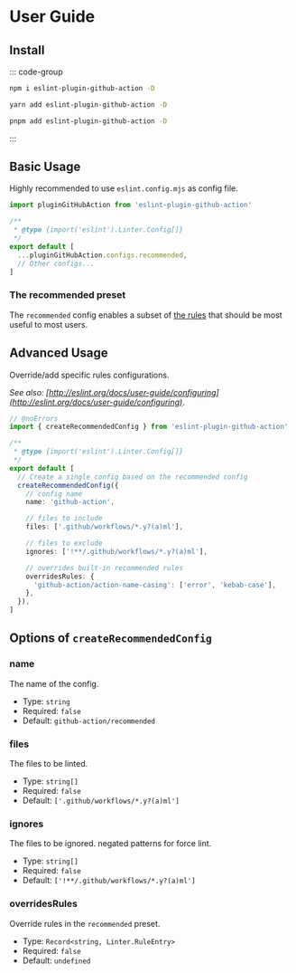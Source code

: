 # User Guide

## Install

::: code-group

```bash [npm]
npm i eslint-plugin-github-action -D
```

```bash [yarn]
yarn add eslint-plugin-github-action -D
```

```bash [pnpm]
pnpm add eslint-plugin-github-action -D
```

:::

## Basic Usage

Highly recommended to use `eslint.config.mjs` as config file.

```ts [eslint.config.mjs] twoslash
import pluginGitHubAction from 'eslint-plugin-github-action'

/**
 * @type {import('eslint').Linter.Config[]}
 */
export default [
  ...pluginGitHubAction.configs.recommended,
  // Other configs...
]
```

### The recommended preset

The `recommended` config enables a subset of [the rules](#rules) that should be most useful to most users.

## Advanced Usage

Override/add specific rules configurations.

_See also: [http://eslint.org/docs/user-guide/configuring](http://eslint.org/docs/user-guide/configuring)_.

```ts [eslint.config.mjs] twoslash
// @noErrors
import { createRecommendedConfig } from 'eslint-plugin-github-action'

/**
 * @type {import('eslint').Linter.Config[]}
 */
export default [
  // Create a single config based on the recommended config
  createRecommendedConfig({
    // config name
    name: 'github-action',

    // files to include
    files: ['.github/workflows/*.y?(a)ml'],

    // files to exclude
    ignores: ['!**/.github/workflows/*.y?(a)ml'],

    // overrides built-in recommended rules
    overridesRules: {
      'github-action/action-name-casing': ['error', 'kebab-case'],
    },
  }),
]
```

## Options of `createRecommendedConfig`

### name

The name of the config.

- Type: `string`
- Required: `false`
- Default: `github-action/recommended`

### files

The files to be linted.

- Type: `string[]`
- Required: `false`
- Default: `['.github/workflows/*.y?(a)ml']`

### ignores

The files to be ignored. negated patterns for force lint.

- Type: `string[]`
- Required: `false`
- Default: `['!**/.github/workflows/*.y?(a)ml']`

### overridesRules

Override rules in the `recommended` preset.

- Type: `Record<string, Linter.RuleEntry>`
- Required: `false`
- Default: `undefined`
